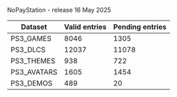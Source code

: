 NoPayStation - release 16 May 2025

|  Dataset  |Valid entries|Pending entries|
|-----------|-------------|---------------|
| PS3_GAMES |     8046    |      1305     |
|  PS3_DLCS |    12037    |     11078     |
| PS3_THEMES|     938     |      722      |
|PS3_AVATARS|     1605    |      1454     |
| PS3_DEMOS |     489     |       20      |